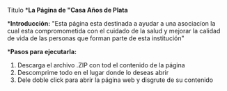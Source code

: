 Titulo ***La Página de "Casa Años de Plata**

***Introducción:** "Esta página esta destinada a ayudar a una asociacíon la cual esta compromometida con el cuidado de la salud y mejorar la calidad de vida de las personas que forman parte de esta institución"

***Pasos para ejecutarla:**
1. Descarga el archivo .ZIP con tod el contenido de la página
2. Descomprime todo en el lugar donde lo deseas abrir
3. Dele doble click para abrir la página web y disgrute de su contenido
